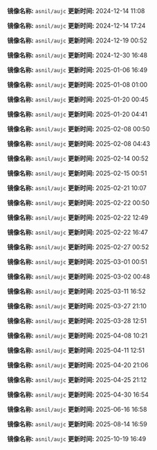 **镜像名称:** `asnil/aujc`
**更新时间:** 2024-12-14 11:08

**镜像名称:** `asnil/aujc`
**更新时间:** 2024-12-14 17:24

**镜像名称:** `asnil/aujc`
**更新时间:** 2024-12-19 00:52

**镜像名称:** `asnil/aujc`
**更新时间:** 2024-12-30 16:48

**镜像名称:** `asnil/aujc`
**更新时间:** 2025-01-06 16:49

**镜像名称:** `asnil/aujc`
**更新时间:** 2025-01-08 01:00

**镜像名称:** `asnil/aujc`
**更新时间:** 2025-01-20 00:45

**镜像名称:** `asnil/aujc`
**更新时间:** 2025-01-20 04:41

**镜像名称:** `asnil/aujc`
**更新时间:** 2025-02-08 00:50

**镜像名称:** `asnil/aujc`
**更新时间:** 2025-02-08 04:43

**镜像名称:** `asnil/aujc`
**更新时间:** 2025-02-14 00:52

**镜像名称:** `asnil/aujc`
**更新时间:** 2025-02-15 00:51

**镜像名称:** `asnil/aujc`
**更新时间:** 2025-02-21 10:07

**镜像名称:** `asnil/aujc`
**更新时间:** 2025-02-22 00:50

**镜像名称:** `asnil/aujc`
**更新时间:** 2025-02-22 12:49

**镜像名称:** `asnil/aujc`
**更新时间:** 2025-02-22 16:47

**镜像名称:** `asnil/aujc`
**更新时间:** 2025-02-27 00:52

**镜像名称:** `asnil/aujc`
**更新时间:** 2025-03-01 00:51

**镜像名称:** `asnil/aujc`
**更新时间:** 2025-03-02 00:48

**镜像名称:** `asnil/aujc`
**更新时间:** 2025-03-11 16:52

**镜像名称:** `asnil/aujc`
**更新时间:** 2025-03-27 21:10

**镜像名称:** `asnil/aujc`
**更新时间:** 2025-03-28 12:51

**镜像名称:** `asnil/aujc`
**更新时间:** 2025-04-08 10:21

**镜像名称:** `asnil/aujc`
**更新时间:** 2025-04-11 12:51

**镜像名称:** `asnil/aujc`
**更新时间:** 2025-04-20 21:06

**镜像名称:** `asnil/aujc`
**更新时间:** 2025-04-25 21:12

**镜像名称:** `asnil/aujc`
**更新时间:** 2025-04-30 16:54

**镜像名称:** `asnil/aujc`
**更新时间:** 2025-06-16 16:58

**镜像名称:** `asnil/aujc`
**更新时间:** 2025-08-14 16:59

**镜像名称:** `asnil/aujc`
**更新时间:** 2025-10-19 16:49


